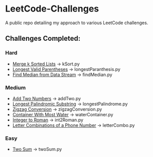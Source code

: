 # LeetCode-Challenges

A public repo detailing my approach to various LeetCode challenges.

## Challenges Completed:

### Hard

- [Merge k Sorted Lists](https://leetcode.com/problems/merge-k-sorted-lists) -> kSort.py
- [Longest Valid Parentheses](https://leetcodecom/problems/longest-valid-parentheses/) -> longestParanthesis.py
- [Find Median from Data Stream](https://leetcode.com/problems/find-median-from-data-stream/) -> findMedian.py

### Medium

- [Add Two Numbers](https://leetcodecom/problems/add-two-numbers/description/) -> addTwo.py
- [Longest Palindromic Substring](https://leetcode.com/problems/longest-palindromic-substring/) -> longestPalindrome.py
- [Zigzag Conversion](https://leetcode.com/problems/zigzag-conversion/) -> zigzagConversion.py
- [Container With Most Water](https://leetcode.com/problems/container-with-most-water) -> waterContainer.py
- [Integer to Roman](https://leetcode.com/problems/integer-to-roman/) -> int2Roman.py
- [Letter Combinations of a Phone Number](https://leetcode.com/problems/letter-combinations-of-a-phone-number/description/) -> letterCombo.py

### Easy

- [Two Sum](https://leetcode.com/problems/two-sum/description/) -> twoSum.py
